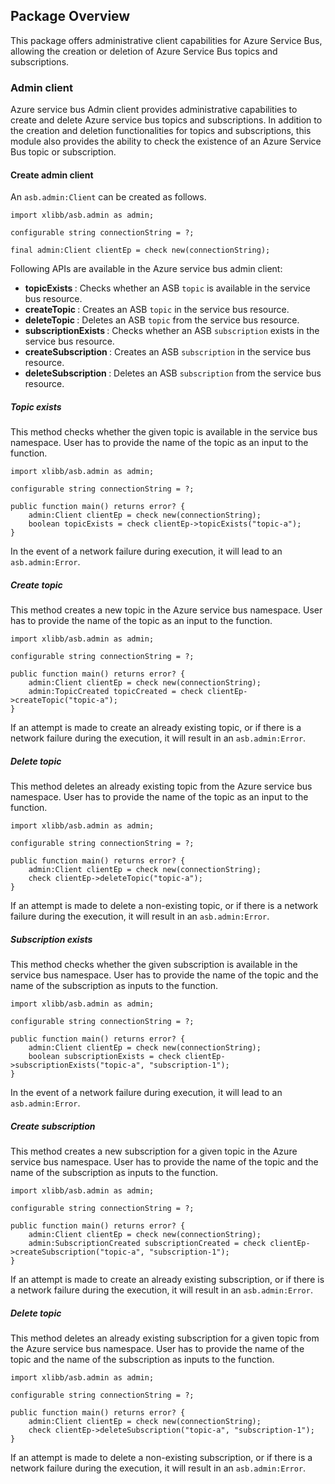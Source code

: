 ## Package Overview

This package offers administrative client capabilities for Azure Service Bus, allowing the creation or deletion of
Azure Service Bus topics and subscriptions.

### Admin client

Azure service bus Admin client provides administrative capabilities to create and delete Azure service bus topics
and subscriptions. In addition to the creation and deletion functionalities for topics and subscriptions, this module
also provides the ability to check the existence of an Azure Service Bus topic or subscription.

#### Create admin client

An `asb.admin:Client` can be created as follows.
```ballerina
import xlibb/asb.admin as admin;

configurable string connectionString = ?;

final admin:Client clientEp = check new(connectionString);
```

Following APIs are available in the Azure service bus admin client:
- <b> topicExists </b>: Checks whether an ASB `topic` is available in the service bus resource.
- <b> createTopic </b>: Creates an ASB `topic` in the service bus resource.
- <b> deleteTopic </b>: Deletes an ASB `topic` from the service bus resource.
- <b> subscriptionExists </b>: Checks whether an ASB `subscription` exists in the service bus resource.
- <b> createSubscription </b>: Creates an ASB `subscription` in the service bus resource.
- <b> deleteSubscription </b>: Deletes an ASB `subscription` from the service bus resource.

##### Topic exists

This method checks whether the given topic is available in the service bus namespace. User has to provide the name of
the topic as an input to the function.
```ballerina
import xlibb/asb.admin as admin;

configurable string connectionString = ?;

public function main() returns error? {
    admin:Client clientEp = check new(connectionString);
    boolean topicExists = check clientEp->topicExists("topic-a");
}
```

In the event of a network failure during execution, it will lead to an `asb.admin:Error`.

##### Create topic

This method creates a new topic in the Azure service bus namespace. User has to provide the name of the topic as an
input to the function.
```ballerina
import xlibb/asb.admin as admin;

configurable string connectionString = ?;

public function main() returns error? {
    admin:Client clientEp = check new(connectionString);
    admin:TopicCreated topicCreated = check clientEp->createTopic("topic-a");
}
```

If an attempt is made to create an already existing topic, or if there is a network failure during the execution,
it will result in an `asb.admin:Error`.

##### Delete topic

This method deletes an already existing topic from the Azure service bus namespace. User has to provide the name of
the topic as an input to the function.
```ballerina
import xlibb/asb.admin as admin;

configurable string connectionString = ?;

public function main() returns error? {
    admin:Client clientEp = check new(connectionString);
    check clientEp->deleteTopic("topic-a");
}
```

If an attempt is made to delete a non-existing topic, or if there is a network failure during the execution,
it will result in an `asb.admin:Error`.

##### Subscription exists

This method checks whether the given subscription is available in the service bus namespace. User has to provide the
name of the topic and the name of the subscription as inputs to the function.
```ballerina
import xlibb/asb.admin as admin;

configurable string connectionString = ?;

public function main() returns error? {
    admin:Client clientEp = check new(connectionString);
    boolean subscriptionExists = check clientEp->subscriptionExists("topic-a", "subscription-1");
}
```

In the event of a network failure during execution, it will lead to an `asb.admin:Error`.

##### Create subscription

This method creates a new subscription for a given topic in the Azure service bus namespace. User has to provide the
name of the topic and the name of the subscription as inputs to the function.
```ballerina
import xlibb/asb.admin as admin;

configurable string connectionString = ?;

public function main() returns error? {
    admin:Client clientEp = check new(connectionString);
    admin:SubscriptionCreated subscriptionCreated = check clientEp->createSubscription("topic-a", "subscription-1");
}
```

If an attempt is made to create an already existing subscription, or if there is a network failure during the execution,
it will result in an `asb.admin:Error`.

##### Delete topic

This method deletes an already existing subscription for a given topic from the Azure service bus namespace. User has
to provide the name of the topic and the name of the subscription as inputs to the function.
```ballerina
import xlibb/asb.admin as admin;

configurable string connectionString = ?;

public function main() returns error? {
    admin:Client clientEp = check new(connectionString);
    check clientEp->deleteSubscription("topic-a", "subscription-1");
}
```

If an attempt is made to delete a non-existing subscription, or if there is a network failure during the execution,
it will result in an `asb.admin:Error`.
